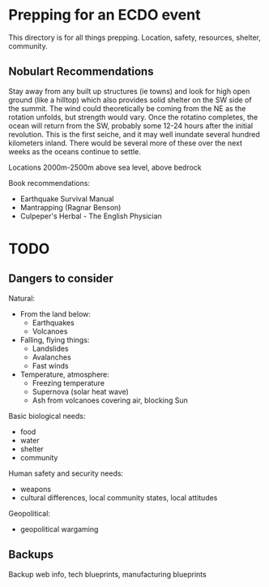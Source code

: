 # Prepping for an ECDO event

This directory is for all things prepping. Location, safety, resources, shelter, community.

## Nobulart Recommendations

Stay away from any built up structures (ie towns) and look for high open ground (like a hilltop) which also provides solid shelter on the SW side of the summit. The wind could theoretically be coming from the NE as the rotation unfolds, but strength would vary. Once the rotatino completes, the ocean will return from the SW, probably some 12-24 hours after the initial revolution. This is the first seiche, and it may well inundate several hundred kilometers inland. There would be several more of these over the next weeks as the oceans continue to settle.

Locations 2000m-2500m above sea level, above bedrock

Book recommendations:
- Earthquake Survival Manual
- Mantrapping (Ragnar Benson)
- Culpeper's Herbal - The English Physician

# TODO

## Dangers to consider

Natural:
- From the land below:
	- Earthquakes
	- Volcanoes
- Falling, flying things:
	- Landslides
	- Avalanches
	- Fast winds
- Temperature, atmosphere:
	- Freezing temperature
	- Supernova (solar heat wave)
	- Ash from volcanoes covering air, blocking Sun

Basic biological needs:
- food
- water
- shelter
- community

Human safety and security needs:
- weapons
- cultural differences, local community states, local attitudes

Geopolitical:
- geopolitical wargaming

## Backups

Backup web info, tech blueprints, manufacturing blueprints